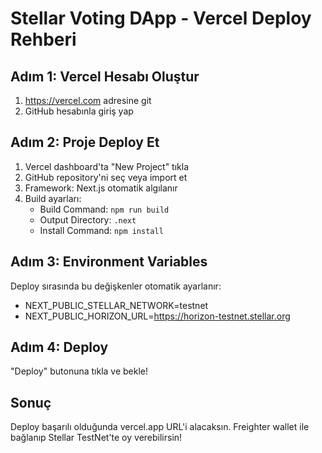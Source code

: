 # Stellar Voting DApp - Vercel Deploy Rehberi

## Adım 1: Vercel Hesabı Oluştur
1. https://vercel.com adresine git
2. GitHub hesabınla giriş yap

## Adım 2: Proje Deploy Et
1. Vercel dashboard'ta "New Project" tıkla
2. GitHub repository'ni seç veya import et
3. Framework: Next.js otomatik algılanır
4. Build ayarları:
   - Build Command: `npm run build`
   - Output Directory: `.next`
   - Install Command: `npm install`

## Adım 3: Environment Variables
Deploy sırasında bu değişkenler otomatik ayarlanır:
- NEXT_PUBLIC_STELLAR_NETWORK=testnet
- NEXT_PUBLIC_HORIZON_URL=https://horizon-testnet.stellar.org

## Adım 4: Deploy
"Deploy" butonuna tıkla ve bekle!

## Sonuç
Deploy başarılı olduğunda vercel.app URL'i alacaksın.
Freighter wallet ile bağlanıp Stellar TestNet'te oy verebilirsin!
